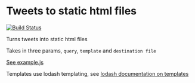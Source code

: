 # Tweets to static html files

[![Build Status](https://travis-ci.org/JuhQ/tweets-to-static.svg)](https://travis-ci.org/JuhQ/tweets-to-static)


Turns tweets into static html files


Takes in three params, `query`, `template` and `destination file`


[See example.js](example/example.js)



Templates use lodash templating, see [lodash documentation on templates](https://lodash.com/docs#template)